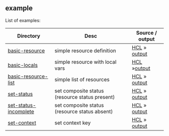 example
---

List of examples:

| Directory                                       | Desc                                           | Source / output                                                                                 |
|-------------------------------------------------|------------------------------------------------|-------------------------------------------------------------------------------------------------|
| [basic-resource](basic-resource/)               | simple resource definition                     | [HCL](basic-resource/src/main.hcl)  &raquo; [output](basic-resource/src/expected.yaml)          |
| [basic-locals](basic-locals/)                   | simple resource with local vars                | [HCL](basic-locals/src/main.hcl) &raquo;[output](basic-locals/src/expected.yaml)                |
| [basic-resource-list](basic-resource-list/)     | simple list of resources                       | [HCL](basic-resource-list/src/main.hcl) &raquo; [output](basic-resource-list/src/expected.yaml) |
| [set-status](set-status/)                       | set composite status (resource status present) | [HCL](set-status/src/main.hcl) &raquo; [output](set-status/src/expected.yaml)                   |                      
| [set-status-incomplete](set-status-incomplete/) | set composite status (resource status absent)  | [HCL](set-status/src/main.hcl) &raquo; [output](set-status/src/expected.yaml)                   |                      
| [set-context](set-context/)                     | set context key                                | [HCL](set-context/src/main.hcl) &raquo; [output](set-context/src/expected.yaml)                 |
